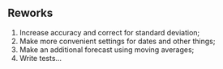 ## Reworks

1) Increase accuracy and correct for standard deviation;
2) Make more convenient settings for dates and other things;
3) Make an additional forecast using moving averages;
4) Write tests...